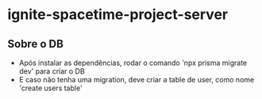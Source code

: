 # ignite-spacetime-project-server


## Sobre o DB
- Após instalar as dependências, rodar o  comando 'npx prisma migrate dev' para criar o DB
- E caso não tenha uma migration, deve criar a table de user, como nome 'create users table'